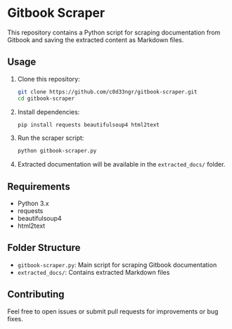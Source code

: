 # Gitbook Scraper

This repository contains a Python script for scraping documentation from Gitbook and saving the extracted content as Markdown files.

## Usage
1. Clone this repository:
   ```bash
   git clone https://github.com/c0d33ngr/gitbook-scraper.git
   cd gitbook-scraper
   ```
2. Install dependencies:
   ```bash
   pip install requests beautifulsoup4 html2text
   ```
3. Run the scraper script:
   ```bash
   python gitbook-scraper.py
   ```
4. Extracted documentation will be available in the `extracted_docs/` folder.

## Requirements
- Python 3.x
- requests
- beautifulsoup4
- html2text

## Folder Structure
- `gitbook-scraper.py`: Main script for scraping Gitbook documentation
- `extracted_docs/`: Contains extracted Markdown files

## Contributing
Feel free to open issues or submit pull requests for improvements or bug fixes.
